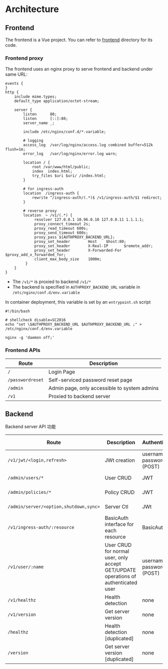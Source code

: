 # Architecture

## Frontend

The frontend is a Vue project. You can refer to [frontend](../frontend/) directory for its code.

### Frontend proxy

The frontend uses an nginx proxy to serve frontend and backend under same URL:

```nginx
events {
}
http {
    include mime.types;
    default_type application/octet-stream;

    server {
        listen      80;
        listen      [::]:80;
        server_name _;

        include /etc/nginx/conf.d/*.variable;

        # logging
        access_log  /var/log/nginx/access.log combined buffer=512k flush=1m;
        error_log   /var/log/nginx/error.log warn;

        location / {
            root /var/www/html/public;
            index  index.html;
            try_files $uri $uri/ /index.html;
        }

        # for ingress-auth
        location  /ingress-auth {
            rewrite ^/ingress-auth/(.*)$ /v1/ingress-auth/$1 redirect;
        }

        # reverse proxy
        location  ~ /v1/(.*) {
             resolver 127.0.0.1 10.96.0.10 127.0.0.11 1.1.1.1;
             proxy_connect_timeout 2s;
             proxy_read_timeout 600s;
             proxy_send_timeout 600s;
             proxy_pass ${AUTHPROXY_BACKEND_URL};
             proxy_set_header        Host    $host:80;
             proxy_set_header        X-Real-IP       $remote_addr;
             proxy_set_header        X-Forwarded-For $proxy_add_x_forwarded_for;
             client_max_body_size    1000m;
         }
    }
}
```

- The `/v1/*` is proxied to backend `/v1/*`
- The backend is specified in `AUTHPROXY_BACKEND_URL` variable in `/etc/nginx/conf.d/env.variable`

In container deployment, this variable is set by an `entrypoint.sh` script

```shell
#!/bin/bash

# shellcheck disable=SC2016
echo "set \$AUTHPROXY_BACKEND_URL $AUTHPROXY_BACKEND_URL ;" > /etc/nginx/conf.d/env.variable

nginx -g 'daemon off;'
```

### Frontend APIs

| Route            | Description                                  |
| ---------------- | -------------------------------------------- |
| `/`              | Login Page                                   |
| `/passwordreset` | Self-serviced password reset page            |
| `/admin`         | Admin page, only accessible to system admins |
| `/v1`            | Proxied to backend server                    |

## Backend

Backend server API 功能

| Route                                  | Description                                                                        | Authentication            | Access Policy |
| -------------------------------------- | ---------------------------------------------------------------------------------- | ------------------------- | ------------- |
| `/v1/jwt/<login,refresh>`              | JWt creation                                                                       | username, password (POST) | admin only    |
| `/admin/users/*`                       | User CRUD                                                                          | JWT                       | admin only    |
| `/admin/policies/*`                    | Policy CRUD                                                                        | JWT                       | admin only    |
| `/admin/server/<option,shutdown,sync>` | Server Ctl                                                                         | JWt                       | admin only    |
| `/v1/ingress-auth/:resource`           | BasicAuth interface for each resource                                              | BasicAuth                 | every user    |
| `/v1/user/:name`                       | User CRUD for normal user, only accept GET/UPDATE operations of authenticated user | username, password (POST) | every user    |
| `/v1/healthz`                          | Health detection                                                                   | none                      | everyone      |
| `/v1/version`                          | Get server version                                                                 | none                      | everyone      |
| `/healthz`                             | Health detection \[duplicated\]                                                    | none                      | everyone      |
| `/version`                             | Get server version \[duplicated\]                                                  | none                      | everyone      |
